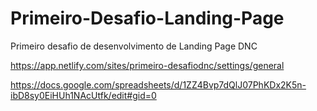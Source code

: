 # Primeiro-Desafio-Landing-Page
Primeiro desafio de desenvolvimento de Landing Page DNC


https://app.netlify.com/sites/primeiro-desafiodnc/settings/general

https://docs.google.com/spreadsheets/d/1ZZ4Bvp7dQlJ07PhKDx2K5n-ibD8sy0EiHUh1NAcUtfk/edit#gid=0
